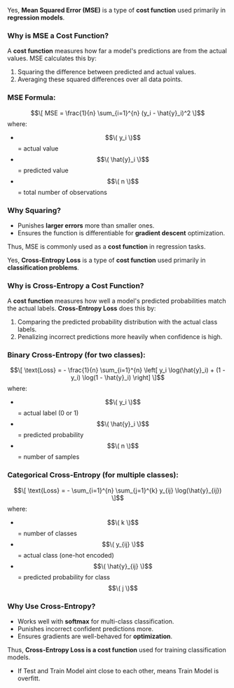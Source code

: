 Yes, **Mean Squared Error (MSE)** is a type of **cost function** used primarily in **regression models**.  

### **Why is MSE a Cost Function?**  
A **cost function** measures how far a model's predictions are from the actual values. MSE calculates this by:  
1. Squaring the difference between predicted and actual values.  
2. Averaging these squared differences over all data points.  

### **MSE Formula:**  
$$\[
MSE = \frac{1}{n} \sum_{i=1}^{n} (y_i - \hat{y}_i)^2
\]$$
where:  
- $$\( y_i \)$$ = actual value  
- $$\( \hat{y}_i \)$$ = predicted value  
- $$\( n \)$$ = total number of observations  

### **Why Squaring?**  
- Punishes **larger errors** more than smaller ones.  
- Ensures the function is differentiable for **gradient descent** optimization.  

Thus, MSE is commonly used as a **cost function** in regression tasks.

Yes, **Cross-Entropy Loss** is a type of **cost function** used primarily in **classification problems**.  

### **Why is Cross-Entropy a Cost Function?**  
A **cost function** measures how well a model's predicted probabilities match the actual labels. **Cross-Entropy Loss** does this by:  
1. Comparing the predicted probability distribution with the actual class labels.  
2. Penalizing incorrect predictions more heavily when confidence is high.  

### **Binary Cross-Entropy (for two classes):**  
$$\[
\text{Loss} = - \frac{1}{n} \sum_{i=1}^{n} \left[ y_i \log(\hat{y}_i) + (1 - y_i) \log(1 - \hat{y}_i) \right]
\]$$
where:  
- $$\( y_i \)$$ = actual label (0 or 1)  
- $$\( \hat{y}_i \)$$= predicted probability  
- $$\( n \)$$ = number of samples  

### **Categorical Cross-Entropy (for multiple classes):**  
$$\[
\text{Loss} = - \sum_{i=1}^{n} \sum_{j=1}^{k} y_{ij} \log(\hat{y}_{ij})
\]$$
where:  
- $$\( k \)$$ = number of classes  
- $$\( y_{ij} \)$$ = actual class (one-hot encoded)  
- $$\( \hat{y}_{ij} \)$$ = predicted probability for class $$\( j \)$$

### **Why Use Cross-Entropy?**  
- Works well with **softmax** for multi-class classification.  
- Punishes incorrect confident predictions more.  
- Ensures gradients are well-behaved for **optimization**.  

Thus, **Cross-Entropy Loss is a cost function** used for training classification models.
- If Test and Train Model aint close to each other, means Train Model is overfitt.
